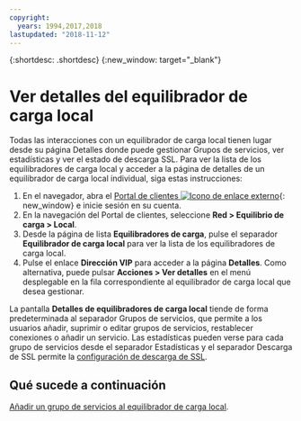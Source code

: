 ```yaml
---
copyright:
  years: 1994,2017,2018
lastupdated: "2018-11-12"
---
```


{:shortdesc: .shortdesc}
{:new_window: target="_blank"}

# Ver detalles del equilibrador de carga local

Todas las interacciones con un equilibrador de carga local tienen lugar desde su página Detalles donde puede gestionar Grupos de servicios, ver estadísticas y ver el estado de descarga SSL. Para ver la lista de los equilibradores de carga local y acceder a la página de detalles de un equilibrador de carga local individual, siga estas instrucciones:

1. En el navegador, abra el [Portal de clientes ![Icono de enlace externo](../../icons/launch-glyph.svg "Icono de enlace externo")](https://control.softlayer.com/){: new_window} e inicie sesión en su cuenta.
2. En la navegación del Portal de clientes, seleccione **Red > Equilibrio de carga > Local**.
3. Desde la página de lista **Equilibradores de carga**, pulse el separador **Equilibrador de carga local** para ver la lista de los equilibradores de carga local.
4. Pulse el enlace **Dirección VIP** para acceder a la página **Detalles**. Como alternativa, puede pulsar **Acciones > Ver detalles** en el menú desplegable en la fila correspondiente al equilibrador de carga local que desea gestionar.

La pantalla **Detalles de equilibradores de carga local** tiende de forma predeterminada al separador Grupos de servicios, que permite a los usuarios añadir, suprimir o editar grupos de servicios, restablecer conexiones o añadir un servicio. Las estadísticas pueden verse para cada grupo de servicios desde el separador Estadísticas y el separador Descarga de SSL permite la [configuración de descarga de SSL](configure-ssl-offloading-load-balancer.html).

## Qué sucede a continuación

[Añadir un grupo de servicios al equilibrador de carga local](add-service-group-load-balancer.html). 
